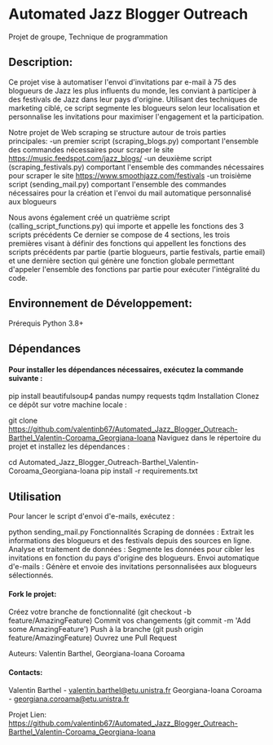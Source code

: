 # Automated Jazz Blogger Outreach

Projet de groupe, Technique de programmation

## Description:
Ce projet vise à automatiser l'envoi d'invitations par e-mail à 75 des blogueurs de Jazz les plus influents du monde, les conviant à participer à des festivals de Jazz dans leur pays d'origine. Utilisant des techniques de marketing ciblé, ce script segmente les blogueurs selon leur localisation et personnalise les invitations pour maximiser l'engagement et la participation.

Notre projet de Web scraping se structure autour de trois parties principales:
-un premier script (scraping_blogs.py) comportant l'ensemble des commandes nécessaires pour scraper le site https://music.feedspot.com/jazz_blogs/
-un deuxième script (scraping_festivals.py) comportant l'ensemble des commandes nécessaires pour scraper le site https://www.smoothjazz.com/festivals
-un troisième script (sending_mail.py) comportant l'ensemble des commandes nécessaires pour la création et l'envoi du mail automatique personnalisé aux blogueurs

Nous avons également créé un quatrième script (calling_script_functions.py) qui importe et appelle les fonctions des 3 scripts précédents 
Ce dernier se compose de 4 sections, les trois premières visant à définir des fonctions qui appellent les fonctions des scripts précédents par partie (partie blogueurs, partie festivals, partie email) et une dernière section qui génère une fonction globale permettant d'appeler l'ensemble des fonctions par partie pour exécuter l'intégralité du code.


## Environnement de Développement:
Prérequis
Python 3.8+

## Dépendances

#### Pour installer les dépendances nécessaires, exécutez la commande suivante :
pip install beautifulsoup4 pandas numpy requests tqdm
Installation
Clonez ce dépôt sur votre machine locale :

git clone https://github.com/valentinb67/Automated_Jazz_Blogger_Outreach-Barthel_Valentin-Coroama_Georgiana-Ioana
Naviguez dans le répertoire du projet et installez les dépendances :

cd Automated_Jazz_Blogger_Outreach-Barthel_Valentin-Coroama_Georgiana-Ioana
pip install -r requirements.txt

## Utilisation
Pour lancer le script d'envoi d'e-mails, exécutez :

python sending_mail.py
Fonctionnalités
Scraping de données : Extrait les informations des blogueurs et des festivals depuis des sources en ligne.
Analyse et traitement de données : Segmente les données pour cibler les invitations en fonction du pays d'origine des blogueurs.
Envoi automatique d'e-mails : Génère et envoie des invitations personnalisées aux blogueurs sélectionnés.


#### Fork le projet:
Créez votre branche de fonctionnalité (git checkout -b feature/AmazingFeature)
Commit vos changements (git commit -m 'Add some AmazingFeature')
Push à la branche (git push origin feature/AmazingFeature)
Ouvrez une Pull Request

Auteurs:
Valentin Barthel, Georgiana-Ioana Coroama


#### Contacts:
Valentin Barthel - valentin.barthel@etu.unistra.fr
Georgiana-Ioana Coroama - georgiana.coroama@etu.unistra.fr

Projet Lien: https://github.com/valentinb67/Automated_Jazz_Blogger_Outreach-Barthel_Valentin-Coroama_Georgiana-Ioana
